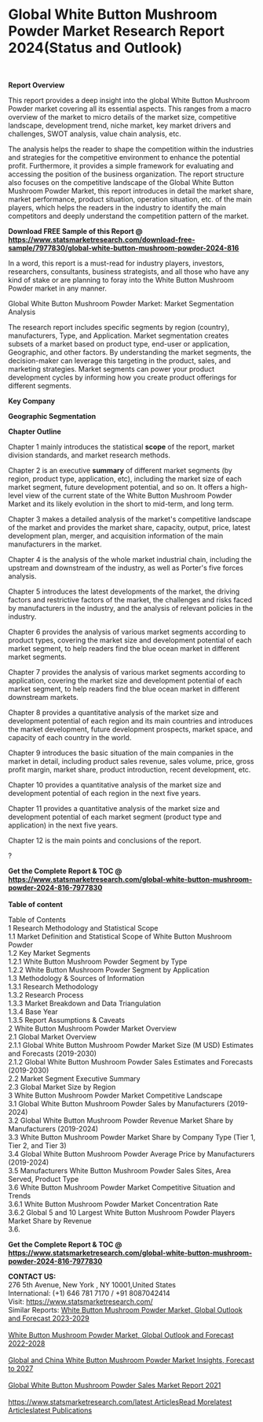 <h1>Global White Button Mushroom Powder Market Research Report 2024(Status and Outlook)</h1><br/><p><strong>Report Overview</strong></p><p>This report provides a deep insight into the global White Button Mushroom Powder market covering all its essential aspects. This ranges from a macro overview of the market to micro details of the market size, competitive landscape, development trend, niche market, key market drivers and challenges, SWOT analysis, value chain analysis, etc.</p><p>The analysis helps the reader to shape the competition within the industries and strategies for the competitive environment to enhance the potential profit. Furthermore, it provides a simple framework for evaluating and accessing the position of the business organization. The report structure also focuses on the competitive landscape of the Global White Button Mushroom Powder Market, this report introduces in detail the market share, market performance, product situation, operation situation, etc. of the main players, which helps the readers in the industry to identify the main competitors and deeply understand the competition pattern of the market.</p><p><strong>Download FREE Sample of this Report @ <a href="https://www.statsmarketresearch.com/download-free-sample/7977830/global-white-button-mushroom-powder-2024-816">https://www.statsmarketresearch.com/download-free-sample/7977830/global-white-button-mushroom-powder-2024-816</a></strong></p><p>In a word, this report is a must-read for industry players, investors, researchers, consultants, business strategists, and all those who have any kind of stake or are planning to foray into the White Button Mushroom Powder market in any manner.</p><p>Global White Button Mushroom Powder Market: Market Segmentation Analysis</p><p>The research report includes specific segments by region (country), manufacturers, Type, and Application. Market segmentation creates subsets of a market based on product type, end-user or application, Geographic, and other factors. By understanding the market segments, the decision-maker can leverage this targeting in the product, sales, and marketing strategies. Market segments can power your product development cycles by informing how you create product offerings for different segments.</p><p><strong>Key Company</strong></p><p><strong>Geographic Segmentation</strong></p><p><strong>Chapter Outline</strong></p><p>Chapter 1 mainly introduces the statistical <strong>scope</strong> of the report, market division standards, and market research methods.</p><p>Chapter 2 is an executive <strong>summary</strong> of different market segments (by region, product type, application, etc), including the market size of each market segment, future development potential, and so on. It offers a high-level view of the current state of the White Button Mushroom Powder Market and its likely evolution in the short to mid-term, and long term.</p><p>Chapter 3 makes a detailed analysis of the market's competitive landscape of the market and provides the market share, capacity, output, price, latest development plan, merger, and acquisition information of the main manufacturers in the market.</p><p>Chapter 4 is the analysis of the whole market industrial chain, including the upstream and downstream of the industry, as well as Porter's five forces analysis.</p><p>Chapter 5 introduces the latest developments of the market, the driving factors and restrictive factors of the market, the challenges and risks faced by manufacturers in the industry, and the analysis of relevant policies in the industry.</p><p>Chapter 6 provides the analysis of various market segments according to product types, covering the market size and development potential of each market segment, to help readers find the blue ocean market in different market segments.</p><p>Chapter 7 provides the analysis of various market segments according to application, covering the market size and development potential of each market segment, to help readers find the blue ocean market in different downstream markets.</p><p>Chapter 8 provides a quantitative analysis of the market size and development potential of each region and its main countries and introduces the market development, future development prospects, market space, and capacity of each country in the world.</p><p>Chapter 9 introduces the basic situation of the main companies in the market in detail, including product sales revenue, sales volume, price, gross profit margin, market share, product introduction, recent development, etc.</p><p>Chapter 10 provides a quantitative analysis of the market size and development potential of each region in the next five years.</p><p>Chapter 11 provides a quantitative analysis of the market size and development potential of each market segment (product type and application) in the next five years.</p><p>Chapter 12 is the main points and conclusions of the report.</p><p>? </p><div><b>Get the Complete Report & TOC @ <a href="https://www.statsmarketresearch.com/global-white-button-mushroom-powder-2024-816-7977830">https://www.statsmarketresearch.com/global-white-button-mushroom-powder-2024-816-7977830</a></b></div><br><b>Table of content</b><p>Table of Contents<br />1 Research Methodology and Statistical Scope<br />1.1 Market Definition and Statistical Scope of White Button Mushroom Powder<br />1.2 Key Market Segments<br />1.2.1 White Button Mushroom Powder Segment by Type<br />1.2.2 White Button Mushroom Powder Segment by Application<br />1.3 Methodology & Sources of Information<br />1.3.1 Research Methodology<br />1.3.2 Research Process<br />1.3.3 Market Breakdown and Data Triangulation<br />1.3.4 Base Year<br />1.3.5 Report Assumptions & Caveats<br />2 White Button Mushroom Powder Market Overview<br />2.1 Global Market Overview<br />2.1.1 Global White Button Mushroom Powder Market Size (M USD) Estimates and Forecasts (2019-2030)<br />2.1.2 Global White Button Mushroom Powder Sales Estimates and Forecasts (2019-2030)<br />2.2 Market Segment Executive Summary<br />2.3 Global Market Size by Region<br />3 White Button Mushroom Powder Market Competitive Landscape<br />3.1 Global White Button Mushroom Powder Sales by Manufacturers (2019-2024)<br />3.2 Global White Button Mushroom Powder Revenue Market Share by Manufacturers (2019-2024)<br />3.3 White Button Mushroom Powder Market Share by Company Type (Tier 1, Tier 2, and Tier 3)<br />3.4 Global White Button Mushroom Powder Average Price by Manufacturers (2019-2024)<br />3.5 Manufacturers White Button Mushroom Powder Sales Sites, Area Served, Product Type<br />3.6 White Button Mushroom Powder Market Competitive Situation and Trends<br />3.6.1 White Button Mushroom Powder Market Concentration Rate<br />3.6.2 Global 5 and 10 Largest White Button Mushroom Powder Players Market Share by Revenue<br />3.6.<br><div><b>Get the Complete Report & TOC @ <a href="https://www.statsmarketresearch.com/global-white-button-mushroom-powder-2024-816-7977830">https://www.statsmarketresearch.com/global-white-button-mushroom-powder-2024-816-7977830</a></b></div></p> <b>CONTACT US:</b><br>276 5th Avenue, New York , NY 10001,United States<br>International: (+1) 646 781 7170 / +91 8087042414<br>Visit: <a href="https://www.statsmarketresearch.com/">https://www.statsmarketresearch.com/</a><br>Similar Reports: <a href="https://www.statsmarketresearch.com/global-white-button-mushroom-powder-2024-816-7977830">White Button Mushroom Powder Market, Global Outlook and Forecast 2023-2029</a><br/><br/><a href="https://www.statsmarketresearch.com/global-white-button-mushroom-powder-2024-816-7977830">White Button Mushroom Powder Market, Global Outlook and Forecast 2022-2028</a><br/><br/><a href="https://www.statsmarketresearch.com/global-white-button-mushroom-powder-2024-816-7977830">Global and China White Button Mushroom Powder Market Insights, Forecast to 2027</a><br/><br/><a href="https://www.statsmarketresearch.com/global-white-button-mushroom-powder-2024-816-7977830">Global White Button Mushroom Powder Sales Market Report 2021</a><br/><br/><a href="https://gyeongbokgung.com">https://www.statsmarketresearch.com/</a><a href="https://hallyeomaritime.com">latest Articles</a><a href="https://jingwansa.com">Read More</a><a href=https://nguoiviet.jp/">latest Articles</a><a href="https://www.intelmarketresearch.com/">latest Publications</a>